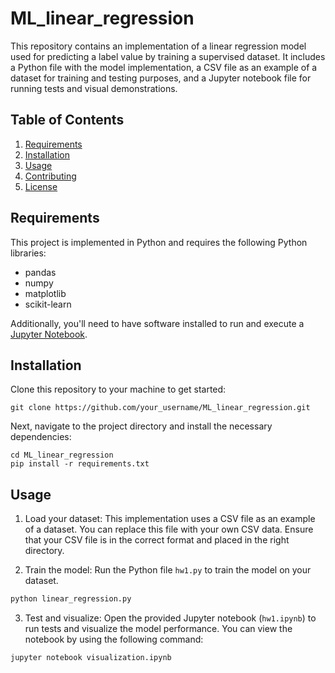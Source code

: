 # ML_linear_regression

This repository contains an implementation of a linear regression model used for predicting a label value by training a supervised dataset. It includes a Python file with the model implementation, a CSV file as an example of a dataset for training and testing purposes, and a Jupyter notebook file for running tests and visual demonstrations.

## Table of Contents

1. [Requirements](#requirements)
2. [Installation](#installation)
3. [Usage](#usage)
4. [Contributing](#contributing)
5. [License](#license)

## Requirements

This project is implemented in Python and requires the following Python libraries:

- pandas
- numpy
- matplotlib
- scikit-learn

Additionally, you'll need to have software installed to run and execute a [Jupyter Notebook](http://ipython.org/notebook.html).

## Installation

Clone this repository to your machine to get started:

```
git clone https://github.com/your_username/ML_linear_regression.git
```

Next, navigate to the project directory and install the necessary dependencies:

```
cd ML_linear_regression
pip install -r requirements.txt
```

## Usage

1. Load your dataset: This implementation uses a CSV file as an example of a dataset. You can replace this file with your own CSV data. Ensure that your CSV file is in the correct format and placed in the right directory.

2. Train the model: Run the Python file `hw1.py` to train the model on your dataset.

```python
python linear_regression.py
```

3. Test and visualize: Open the provided Jupyter notebook (`hw1.ipynb`) to run tests and visualize the model performance. You can view the notebook by using the following command:

```bash
jupyter notebook visualization.ipynb
```

